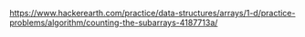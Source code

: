https://www.hackerearth.com/practice/data-structures/arrays/1-d/practice-problems/algorithm/counting-the-subarrays-4187713a/

